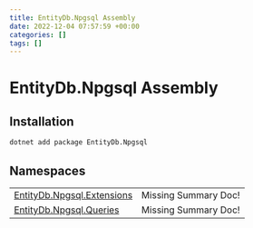 ```yaml
---
title: EntityDb.Npgsql Assembly
date: 2022-12-04 07:57:59 +00:00
categories: []
tags: []
---
```


# EntityDb.Npgsql Assembly
## Installation
```sh
dotnet add package EntityDb.Npgsql
```
## Namespaces
<table><tr><td><a href='dotnet/entitydb.npgsql.extensions'>EntityDb.Npgsql.Extensions</a></td><td>Missing Summary Doc!</td></tr><tr><td><a href='dotnet/entitydb.npgsql.queries'>EntityDb.Npgsql.Queries</a></td><td>Missing Summary Doc!</td></tr></table>
